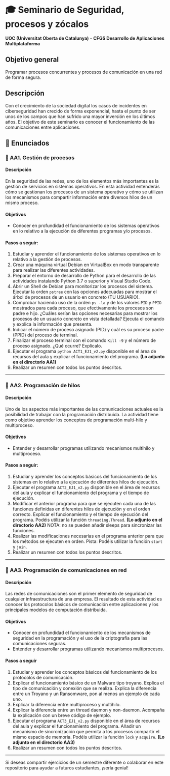 # 🎓 Seminario de Seguridad, procesos y zócalos


**UOC (Universitat Oberta de Catalunya)** - **CFGS Desarrollo de Aplicaciones Multiplataforma**

## Objetivo general
Programar procesos concurrentes y procesos de comunicación en una red de forma segura.

## Descripción 
Con el crecimiento de la sociedad digital los casos de incidentes en ciberseguridad han crecido de forma exponencial, hasta el punto de ser unos de los campos que han sufrido una mayor inversión en los últimos años. El objetivo de este seminario es conocer el funcionamiento de las comunicaciones entre aplicaciones.

## 📜 Enunciados

### 🌟 AA1. Gestión de procesos

#### Descripción
En la seguridad de las redes, uno de los elementos más importantes es la gestión de servicios en sistemas operativos. En esta actividad entenderás cómo se gestionan los procesos de un sistema operativo y cómo se utilizan los mecanismos para compartir información entre diversos hilos de un mismo proceso.

#### Objetivos
- Conocer en profundidad el funcionamiento de los sistemas operativos en lo relativo a la ejecución de diferentes programas y/o procesos.

#### Pasos a seguir:
1. Estudiar y aprender el funcionamiento de los sistemas operativos en lo relativo a la gestión de procesos.
2. Crear una máquina virtual Debian en VirtualBox en modo transparente para realizar las diferentes actividades.
3. Preparar el entorno de desarrollo de Python para el desarrollo de las actividades instalando Python 3.7 o superior y Visual Studio Code.
4. Abrir un Shell de Debian para monitorizar los procesos del sistema. Ejecutar la orden `pstree` con las opciones adecuadas para mostrar el árbol de procesos de un usuario en concreto (TU USUARIO).
5. Comprobar haciendo uso de la orden `ps -la` y de los valores `PID` y `PPID` mostrados para cada proceso, que efectivamente los procesos son padre e hijo. ¿Cuáles serían las opciones necesarias para mostrar los procesos de un usuario concreto en vista detallada? Ejecuta el comando y explica la información que presenta.
6. Indicar el número de proceso asignado (PID) y cuál es su proceso padre (PPID) del proceso de terminal.
7. Finalizar el proceso terminal con el comando `Kill -9` y el número de proceso asignado. ¿Qué ocurre? Explícalo.
8. Ejecutar el programa `python ACT1_EJ1_v2.py` disponible en el área de recursos del aula y explicar el funcionamiento del programa. **(Lo adjunto en el directorio AA1)**
9. Realizar un resumen con todos los puntos descritos.

---

### 🌟 AA2. Programación de hilos

#### Descripción
Uno de los aspectos más importantes de las comunicaciones actuales es la posibilidad de trabajar con la programación distribuida. La actividad tiene como objetivo aprender los conceptos de programación multi-hilo y multiproceso.

#### Objetivos
- Entender y desarrollar programas utilizando mecanismos multihilo y multiproceso.

#### Pasos a seguir:
1. Estudiar y aprender los conceptos básicos del funcionamiento de los sistemas en lo relativo a la ejecución de diferentes hilos de ejecución.
2. Ejecutar el programa `ACT2_EJ1_v2.py` disponible en el área de recursos del aula y explicar el funcionamiento del programa y el tiempo de ejecución.
3. Modificar el anterior programa para que se ejecuten cada una de las funciones definidas en diferentes hilos de ejecución y en el orden correcto. Explicar el funcionamiento y el tiempo de ejecución del programa. Podéis utilizar la función `threading.Thread`. **(Lo adjunto en el directorio AA2)**
   NOTA: no se pueden añadir sleeps para sincronizar las funciones.
4. Realizar las modificaciones necesarias en el programa anterior para que los métodos se ejecuten en orden. Pista: Podéis utilizar la función `start` y `join`.
5. Realizar un resumen con todos los puntos descritos.

---

### 🌟 AA3. Programación de comunicaciones en red

#### Descripción
Las redes de comunicaciones son el primer elemento de seguridad de cualquier infraestructura de una empresa. El resultado de esta actividad es conocer los protocolos básicos de comunicación entre aplicaciones y los principales modelos de computación distribuida.

#### Objetivos
- Conocer en profundidad el funcionamiento de los mecanismos de seguridad en la programación y el uso de la criptografía para las comunicaciones seguras.
- Entender y desarrollar programas utilizando mecanismos multiprocesos.

#### Pasos a seguir
1. Estudiar y aprender los conceptos básicos del funcionamiento de los protocolos de comunicación.
2. Explicar el funcionamiento básico de un Malware tipo troyano. Explica el tipo de comunicación y conexión que se realiza. Explica la diferencia entre un Troyano y un Ransomware, pon al menos un ejemplo de cada uno.
3. Explicar la diferencia entre multiproceso y multihilo.
4. Explicar la diferencia entre un thread daemon y non-daemon. Acompaña la explicación con un breve código de ejemplo.
5. Ejecutar el programa `ACT3_EJ1_v2.py` disponible en el área de recursos del aula y explicar el funcionamiento del programa. Añadir un mecanismo de sincronización que permita a los procesos compartir el mismo espacio de memoria. Podéis utilizar la función `lock` y `acquire`. **(Lo adjunto en el directorio AA3)**
6. Realizar un resumen con todos los puntos descritos.

---

Si deseas compartir ejercicios de un semestre diferente o colaborar en este repositorio para ayudar a futuros estudiantes, ¡sería genial!
